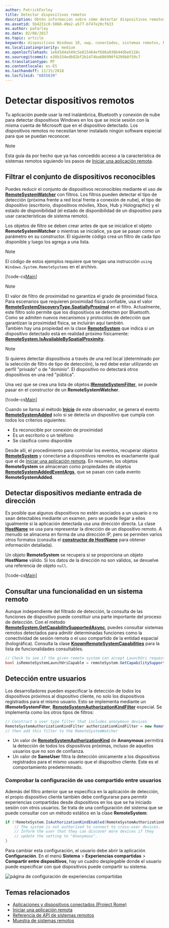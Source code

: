 ```yaml
---
author: PatrickFarley
title: Detectar dispositivos remotos
description: Obtén información sobre cómo detectar dispositivos remotos desde tu aplicación con Project Rome.
ms.assetid: 5b4231c0-5060-49e2-a577-b747e20cf633
ms.author: pafarley
ms.date: 02/08/2017
ms.topic: article
keywords: dispositivos Windows 10, uwp, conectados, sistemas remotos, Roma, proyecto rome
ms.localizationpriority: medium
ms.openlocfilehash: 1e6d3d4a549c5e815464ef696a938b44dbe6128c
ms.sourcegitcommit: e38b334edb82bf2b1474ba686990f4299b8f59c7
ms.translationtype: MT
ms.contentlocale: es-ES
ms.lasthandoff: 11/15/2018
ms.locfileid: "6855639"
---
```

# <a name="discover-remote-devices"></a>Detectar dispositivos remotos
Tu aplicación puede usar la red inalámbrica, Bluetooth y conexión de nube para detectar dispositivos Windows en los que se inicie sesión con la misma cuenta de Microsoft que en el dispositivo detectado. Los dispositivos remotos no necesitan tener instalado ningún software especial para que se puedan reconocer.

> [!NOTE]
> Esta guía da por hecho que ya has concedido acceso a la característica de sistemas remotos siguiendo los pasos de [Iniciar una aplicación remota](launch-a-remote-app.md).

## <a name="filter-the-set-of-discoverable-devices"></a>Filtrar el conjunto de dispositivos reconocibles
Puedes reducir el conjunto de dispositivos reconocibles mediante el uso de [**RemoteSystemWatcher**](https://msdn.microsoft.com/library/windows/apps/Windows.System.RemoteSystems.RemoteSystemWatcher) con filtros. Los filtros pueden detectar el tipo de detección (próxima frente a red local frente a conexión de nube), el tipo de dispositivo (escritorio, dispositivos móviles, Xbox, Hub y Holographic) y el estado de disponibilidad (el estado de disponibilidad de un dispositivo para usar características de sistema remoto).

Los objetos de filtro se deben crear antes de que se inicialice el objeto **RemoteSystemWatcher** o mientras se inicialice, ya que se pasan como un parámetro en su constructor. El siguiente código crea un filtro de cada tipo disponible y luego los agrega a una lista.

> [!NOTE]
> El código de estos ejemplos requiere que tengas una instrucción `using Windows.System.RemoteSystems` en el archivo.

[!code-cs[Main](./code/DiscoverDevices/MainPage.xaml.cs#SnippetMakeFilterList)]

> [!NOTE]
> El valor de filtro de proximidad no garantiza el grado de proximidad física. Para escenarios que requieren proximidad física confiable, usa el valor [**RemoteSystemDiscoveryType.SpatiallyProximal**](https://docs.microsoft.com/uwp/api/windows.system.remotesystems.remotesystemdiscoverytype) en el filtro. Actualmente, este filtro solo permite que los dispositivos se detecten por Bluetooth. Como se admiten nuevos mecanismos y protocolos de detección que garantizan la proximidad física, se incluirán aquí también.  
También hay una propiedad en la clase [**RemoteSystem**](https://msdn.microsoft.com/library/windows/apps/Windows.System.RemoteSystems.RemoteSystem) que indica si un dispositivo detectado está en realidad próximo físicamente: [**RemoteSystem.IsAvailableBySpatialProximity**](https://docs.microsoft.com/uwp/api/Windows.System.RemoteSystems.RemoteSystem.IsAvailableByProximity).

> [!NOTE]
> Si quieres detectar dispositivos a través de una red local (determinado por la selección de filtro de tipo de detección), la red debe estar utilizando un perfil "privado" o de "dominio". El dispositivo no detectará otros dispositivos en una red "pública".

Una vez que se crea una lista de objetos [**IRemoteSystemFilter**](https://msdn.microsoft.com/library/windows/apps/Windows.System.RemoteSystems.IRemoteSystemFilter), se puede pasar en el constructor de un **RemoteSystemWatcher**.

[!code-cs[Main](./code/DiscoverDevices/MainPage.xaml.cs#SnippetCreateWatcher)]

Cuando se llama al método [**Inicio**](https://msdn.microsoft.com/library/windows/apps/Windows.System.RemoteSystems.RemoteSystemWatcher.Start) de este observador, se genera el evento [**RemoteSystemAdded**](https://msdn.microsoft.com/library/windows/apps/Windows.System.RemoteSystems.RemoteSystemWatcher.RemoteSystemAdded) solo si se detecta un dispositivo que cumpla con todos los criterios siguientes:
* Es reconocible por conexión de proximidad
* Es un escritorio o un teléfono
* Se clasifica como disponible

Desde allí, el procedimiento para controlar los eventos, recuperar objetos [**RemoteSystem**](https://msdn.microsoft.com/library/windows/apps/Windows.System.RemoteSystems.RemoteSystem) y conectarse a dispositivos remotos es exactamente igual que el de [Iniciar una aplicación remota](launch-a-remote-app.md). En resumen, los objetos **RemoteSystem** se almacenan como propiedades de objetos [**RemoteSystemAddedEventArgs**](https://msdn.microsoft.com/library/windows/apps/Windows.System.RemoteSystems.RemoteSystemAddedEventArgs), que se pasan con cada evento **RemoteSystemAdded**.

## <a name="discover-devices-by-address-input"></a>Detectar dispositivos mediante entrada de dirección
Es posible que algunos dispositivos no estén asociados a un usuario o no sean detectables mediante un examen, pero se puede llegar a ellos igualmente si la aplicación detectada usa una dirección directa. La clase [**HostName**](https://msdn.microsoft.com/library/windows/apps/windows.networking.hostname.aspx) se usa para representar la dirección de un dispositivo remoto. A menudo se almacena en forma de una dirección IP, pero se permiten varios otros formatos (consulta el [**constructor de HostName**](https://msdn.microsoft.com/library/windows/apps/br207118.aspx) para obtener información detallada).

Un objeto **RemoteSystem** se recupera si se proporciona un objeto **HostName** válido. Si los datos de la dirección no son válidos, se devuelve una referencia de objeto `null`.

[!code-cs[Main](./code/DiscoverDevices/MainPage.xaml.cs#SnippetFindByHostName)]

## <a name="querying-a-capability-on-a-remote-system"></a>Consultar una funcionalidad en un sistema remoto

Aunque independiente del filtrado de detección, la consulta de las funciones de dispositivo puede constituir una parte importante del proceso de detección. Con el método [**RemoteSystem.GetCapabilitySupportedAsync**](https://docs.microsoft.com/uwp/api/windows.system.remotesystems.remotesystem.GetCapabilitySupportedAsync), puedes consultar sistemas remotos detectados para admitir determinadas funciones como la conectividad de sesión remota o el uso compartido de la entidad espacial (holográfica). Consulta la clase [**KnownRemoteSystemCapabilities**](https://docs.microsoft.com/uwp/api/windows.system.remotesystems.knownremotesystemcapabilities) para la lista de funcionalidades consultables.

```csharp
// Check to see if the given remote system can accept LaunchUri requests
bool isRemoteSystemLaunchUriCapable = remoteSystem.GetCapabilitySupportedAsync(KnownRemoteSystemCapabilities.LaunchUri);
```

## <a name="cross-user-discovery"></a>Detección entre usuarios

Los desarrolladores pueden especificar la detección de _todos_ los dispositivos próximos al dispositivo cliente, no solo los dispositivos registrados para el mismo usuario. Esto se implementa mediante un **IRemoteSystemFilter**, [**RemoteSystemAuthorizationKindFilter**](https://docs.microsoft.com/uwp/api/windows.system.remotesystems.remotesystemauthorizationkindfilter) especial. Se implementa como los otros tipos de filtros:

```csharp
// Construct a user type filter that includes anonymous devices
RemoteSystemAuthorizationKindFilter authorizationKindFilter = new RemoteSystemAuthorizationKindFilter(RemoteSystemAuthorizationKind.Anonymous);
// then add this filter to the RemoteSystemWatcher
```

* Un valor de [**RemoteSystemAuthorizationKind**](https://docs.microsoft.com/uwp/api/windows.system.remotesystems.remotesystemauthorizationkind) de **Anonymous** permitirá la detección de todos los dispositivos próximas, incluso de aquellos usuarios que no son de confianza.
* Un valor de **SameUser** filtra la detección únicamente a los dispositivos registrados para el mismo usuario que el dispositivo cliente. Este es el comportamiento predeterminado.

### <a name="checking-the-cross-user-sharing-settings"></a>Comprobar la configuración de uso compartido entre usuarios

Además del filtro anterior que se especifica en la aplicación de detección, el propio dispositivo cliente también debe configurarse para permitir experiencias compartidas desde dispositivos en los que se ha iniciado sesión con otros usuarios. Se trata de una configuración del sistema que se puede consultar con un método estático en la clase **RemoteSystem**:

```csharp
if (!RemoteSystem.IsAuthorizationKindEnabled(RemoteSystemAuthorizationKind.Anonymous)) {
    // The system is not authorized to connect to cross-user devices. 
    // Inform the user that they can discover more devices if they
    // update the setting to "Anonymous".
}
```

Para cambiar esta configuración, el usuario debe abrir la aplicación **Configuración**. En el menú **Sistema** > **Experiencias compartidas** > **Compartir entre dispositivos**, hay un cuadro desplegable donde el usuario puede especificar con qué dispositivos puede compartir su sistema.

![página de configuración de experiencias compartidas](images/shared-experiences-settings.png)

## <a name="related-topics"></a>Temas relacionados
* [Aplicaciones y dispositivos conectados (Project Rome)](connected-apps-and-devices.md)
* [Iniciar una aplicación remota](launch-a-remote-app.md)
* [Referencia de API de sistemas remotos](https://msdn.microsoft.com/library/windows/apps/Windows.System.RemoteSystems)
* [Muestra de sistemas remotos](https://github.com/Microsoft/Windows-universal-samples/tree/dev/Samples/RemoteSystems)
